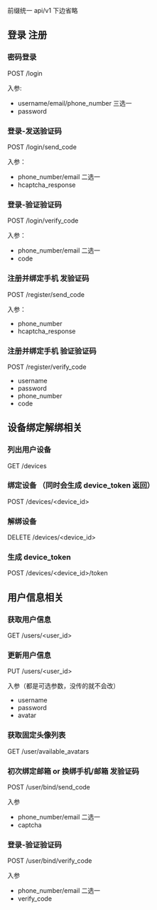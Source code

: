 前缀统一  api/v1 下边省略

## 登录 注册

### 密码登录

POST /login

入参:

- username/email/phone_number 三选一
- password

### 登录-发送验证码

POST /login/send_code

入参：

- phone_number/email 二选一
- hcaptcha_response

### 登录-验证验证码

POST /login/verify_code

入参：

- phone_number/email 二选一
- code

### 注册并绑定手机 发验证码

POST /register/send_code

入参：

- phone_number
- hcaptcha_response

### 注册并绑定手机 验证验证码

POST /register/verify_code

- username
- password
- phone_number
- code

## 设备绑定解绑相关

### 列出用户设备

GET /devices

### 绑定设备 （同时会生成 device_token 返回）

POST /devices/<device_id>


### 解绑设备

DELETE /devices/<device_id>


### 生成 device_token

POST /devices/<device_id>/token


## 用户信息相关

### 获取用户信息

GET /users/<user_id>

### 更新用户信息

PUT /users/<user_id>

入参（都是可选参数，没传的就不会改）

- username
- password
- avatar

### 获取固定头像列表

GET /user/available_avatars

### 初次绑定邮箱 or 换绑手机/邮箱 发验证码

POST /user/bind/send_code

入参

- phone_number/email 二选一
- captcha

### 登录-验证验证码

POST /user/bind/verify_code

入参

- phone_number/email 二选一
- verify_code
